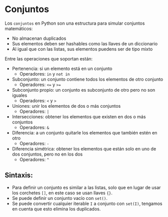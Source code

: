 Conjuntos
================================================

Los `conjuntos` en Python son una estructura para simular conjuntos 
matemáticos:
* No almacenan duplicados
* Sus elementos deben ser hashables como las llaves de un diccionario
* Al igual que con las listas, sus elementos puedens ser de tipo mixto

Entre las operaciones que soportan están:
* Pertenencia: si un elemento está en un conjunto
    * Operadores: `in` y `not in`
* Subconjunto: un conjunto contiene todos los elementos de otro conjunto
    * Operadores: `<=` y `>=`
* Subconjunto propio: un conjunto es subconjunto de otro pero no son iguales
    * Operadores: `<` y `>`
* Uniones: unir los elementos de dos o más conjuntos
    * Operadores: `|`
* Intersecciones: obtener los elementos que existen en dos o más conjuntos
    * Operadores: `&`
* Diferencia: a un conjunto quitarle los elementos que también estén en otro
    * Operadores: `-`
* Diferencia simétrica: obtener los elementos que están solo en uno de dos conjuntos, pero no en los dos
    * Operadores: `^`

Sintaxis:
---------
* Para definir un conjunto es similar a las listas, solo que en lugar de usar los corchetes `[]`, en este caso se usan llaves `{}`.
* Se puede definir un conjunto vacío con `set()`.
* Se puede convertir cualquier iterable `I` a conjunto con `set(I)`, tengamos en cuenta que esto elimina los duplicados.

